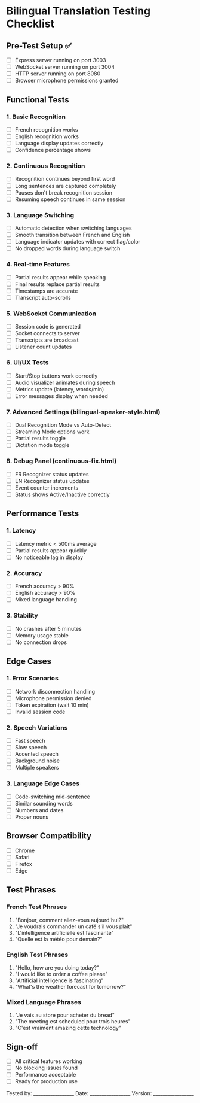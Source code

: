 # Bilingual Translation Testing Checklist

## Pre-Test Setup ✅
- [ ] Express server running on port 3003
- [ ] WebSocket server running on port 3004  
- [ ] HTTP server running on port 8080
- [ ] Browser microphone permissions granted

## Functional Tests

### 1. Basic Recognition
- [ ] French recognition works
- [ ] English recognition works
- [ ] Language display updates correctly
- [ ] Confidence percentage shows

### 2. Continuous Recognition
- [ ] Recognition continues beyond first word
- [ ] Long sentences are captured completely
- [ ] Pauses don't break recognition session
- [ ] Resuming speech continues in same session

### 3. Language Switching
- [ ] Automatic detection when switching languages
- [ ] Smooth transition between French and English
- [ ] Language indicator updates with correct flag/color
- [ ] No dropped words during language switch

### 4. Real-time Features
- [ ] Partial results appear while speaking
- [ ] Final results replace partial results
- [ ] Timestamps are accurate
- [ ] Transcript auto-scrolls

### 5. WebSocket Communication
- [ ] Session code is generated
- [ ] Socket connects to server
- [ ] Transcripts are broadcast
- [ ] Listener count updates

### 6. UI/UX Tests
- [ ] Start/Stop buttons work correctly
- [ ] Audio visualizer animates during speech
- [ ] Metrics update (latency, words/min)
- [ ] Error messages display when needed

### 7. Advanced Settings (bilingual-speaker-style.html)
- [ ] Dual Recognition Mode vs Auto-Detect
- [ ] Streaming Mode options work
- [ ] Partial results toggle
- [ ] Dictation mode toggle

### 8. Debug Panel (continuous-fix.html)
- [ ] FR Recognizer status updates
- [ ] EN Recognizer status updates
- [ ] Event counter increments
- [ ] Status shows Active/Inactive correctly

## Performance Tests

### 1. Latency
- [ ] Latency metric < 500ms average
- [ ] Partial results appear quickly
- [ ] No noticeable lag in display

### 2. Accuracy
- [ ] French accuracy > 90%
- [ ] English accuracy > 90%
- [ ] Mixed language handling

### 3. Stability
- [ ] No crashes after 5 minutes
- [ ] Memory usage stable
- [ ] No connection drops

## Edge Cases

### 1. Error Scenarios
- [ ] Network disconnection handling
- [ ] Microphone permission denied
- [ ] Token expiration (wait 10 min)
- [ ] Invalid session code

### 2. Speech Variations
- [ ] Fast speech
- [ ] Slow speech
- [ ] Accented speech
- [ ] Background noise
- [ ] Multiple speakers

### 3. Language Edge Cases
- [ ] Code-switching mid-sentence
- [ ] Similar sounding words
- [ ] Numbers and dates
- [ ] Proper nouns

## Browser Compatibility
- [ ] Chrome
- [ ] Safari
- [ ] Firefox
- [ ] Edge

## Test Phrases

### French Test Phrases
1. "Bonjour, comment allez-vous aujourd'hui?"
2. "Je voudrais commander un café s'il vous plaît"
3. "L'intelligence artificielle est fascinante"
4. "Quelle est la météo pour demain?"

### English Test Phrases
1. "Hello, how are you doing today?"
2. "I would like to order a coffee please"
3. "Artificial intelligence is fascinating"
4. "What's the weather forecast for tomorrow?"

### Mixed Language Phrases
1. "Je vais au store pour acheter du bread"
2. "The meeting est scheduled pour trois heures"
3. "C'est vraiment amazing cette technology"

## Sign-off
- [ ] All critical features working
- [ ] No blocking issues found
- [ ] Performance acceptable
- [ ] Ready for production use

Tested by: _________________
Date: _________________
Version: _________________